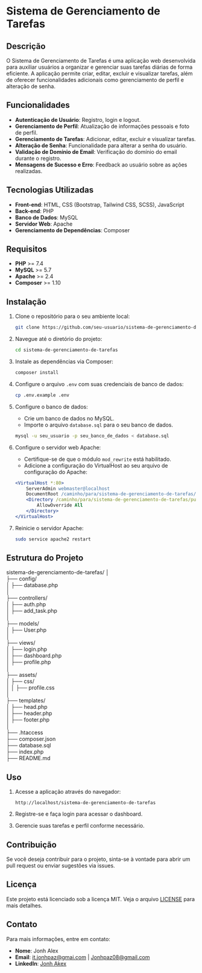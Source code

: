 # Sistema de Gerenciamento de Tarefas

## Descrição
O Sistema de Gerenciamento de Tarefas é uma aplicação web desenvolvida para auxiliar usuários a organizar e gerenciar suas tarefas diárias de forma eficiente. A aplicação permite criar, editar, excluir e visualizar tarefas, além de oferecer funcionalidades adicionais como gerenciamento de perfil e alteração de senha.

## Funcionalidades
- **Autenticação de Usuário**: Registro, login e logout.
- **Gerenciamento de Perfil**: Atualização de informações pessoais e foto de perfil.
- **Gerenciamento de Tarefas**: Adicionar, editar, excluir e visualizar tarefas.
- **Alteração de Senha**: Funcionalidade para alterar a senha do usuário.
- **Validação de Domínio de Email**: Verificação do domínio do email durante o registro.
- **Mensagens de Sucesso e Erro**: Feedback ao usuário sobre as ações realizadas.

## Tecnologias Utilizadas
- **Front-end**: HTML, CSS (Bootstrap, Tailwind CSS, SCSS), JavaScript
- **Back-end**: PHP
- **Banco de Dados**: MySQL
- **Servidor Web**: Apache
- **Gerenciamento de Dependências**: Composer

## Requisitos
- **PHP** >= 7.4
- **MySQL** >= 5.7
- **Apache** >= 2.4
- **Composer** >= 1.10

## Instalação
1. Clone o repositório para o seu ambiente local:
    ```bash
    git clone https://github.com/seu-usuario/sistema-de-gerenciamento-de-tarefas.git
    ```

2. Navegue até o diretório do projeto:
    ```bash
    cd sistema-de-gerenciamento-de-tarefas
    ```

3. Instale as dependências via Composer:
    ```bash
    composer install
    ```

4. Configure o arquivo `.env` com suas credenciais de banco de dados:
    ```bash
    cp .env.example .env
    ```

5. Configure o banco de dados:
    - Crie um banco de dados no MySQL.
    - Importe o arquivo `database.sql` para o seu banco de dados.
    ```bash
    mysql -u seu_usuario -p seu_banco_de_dados < database.sql
    ```

6. Configure o servidor web Apache:
    - Certifique-se de que o módulo `mod_rewrite` está habilitado.
    - Adicione a configuração do VirtualHost ao seu arquivo de configuração do Apache:
    ```apache
    <VirtualHost *:80>
        ServerAdmin webmaster@localhost
        DocumentRoot /caminho/para/sistema-de-gerenciamento-de-tarefas/public
        <Directory /caminho/para/sistema-de-gerenciamento-de-tarefas/public>
            AllowOverride All
        </Directory>
    </VirtualHost>
    ```

7. Reinicie o servidor Apache:
    ```bash
    sudo service apache2 restart
    ```

## Estrutura do Projeto
sistema-de-gerenciamento-de-tarefas/
│<br>
├── config/<br>
│ ├── database.php<br>
│<br>
├── controllers/<br>
│ ├── auth.php<br>
│ ├── add_task.php<br>
│<br>
├── models/<br>
│ ├── User.php<br>
│<br>
├── views/<br>
│ ├── login.php<br>
│ ├── dashboard.php<br>
│ ├── profile.php<br>
│<br>
├── assets/<br>
│ ├── css/<br>
│ │ ├── profile.css<br>
│<br>
├── templates/<br>
│ ├── head.php<br>
│ ├── header.php<br>
│ ├── footer.php<br>
│<br>
├── .htaccess<br>
├── composer.json<br>
├── database.sql<br>
├── index.php<br>
├── README.md<br>

## Uso
1. Acesse a aplicação através do navegador:
    ```
    http://localhost/sistema-de-gerenciamento-de-tarefas
    ```

2. Registre-se e faça login para acessar o dashboard.

3. Gerencie suas tarefas e perfil conforme necessário.

## Contribuição
Se você deseja contribuir para o projeto, sinta-se à vontade para abrir um pull request ou enviar sugestões via issues.

## Licença
Este projeto está licenciado sob a licença MIT. Veja o arquivo [LICENSE](LICENSE) para mais detalhes.

## Contato
Para mais informações, entre em contato:
- **Nome**: Jonh Alex
- **Email**: it.jonhpaz@gmai.com | Jonhpaz08@gmail.com
- **LinkedIn**: [Jonh Akex](https://www.linkedin.com/in/jonhvmp)
